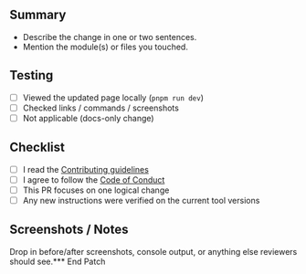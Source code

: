 ## Summary

- Describe the change in one or two sentences.
- Mention the module(s) or files you touched.

## Testing

- [ ] Viewed the updated page locally (`pnpm run dev`)
- [ ] Checked links / commands / screenshots
- [ ] Not applicable (docs-only change)

## Checklist

- [ ] I read the [Contributing guidelines](../CONTRIBUTING.md)
- [ ] I agree to follow the [Code of Conduct](../CODE_OF_CONDUCT.md)
- [ ] This PR focuses on one logical change
- [ ] Any new instructions were verified on the current tool versions

## Screenshots / Notes

Drop in before/after screenshots, console output, or anything else reviewers should see.*** End Patch
